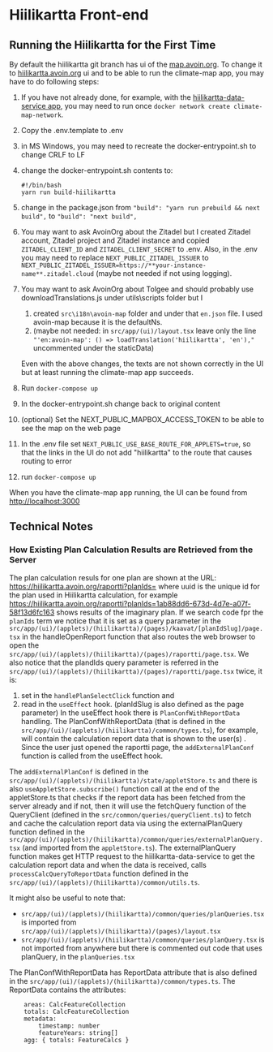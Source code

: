 
# Hiilikartta Front-end

## Running the Hiilikartta for the First Time

By default the hiilikartta git branch has ui of the [map.avoin.org](https://map.avoin.org). To change it to [hiilikartta.avoin.org](https://hiilikartta.avoin.org) ui and to be able to run the climate-map app, you may have to do following steps:

1. If you have not already done, for example, with the [hiilikartta-data-service app](https://github.com/AvoinOrg/hiilikartta-data-service), you may need to run once `docker network create climate-map-network`.
2. Copy the .env.template to .env
3. in MS Windows, you may need to recreate the docker-entrypoint.sh to change CRLF to LF
4. change the docker-entrypoint.sh contents to:
    ```
    #!/bin/bash
    yarn run build-hiilikartta
    ```
5. change in the package.json
    from `"build": "yarn run prebuild && next build",`
    to `"build": "next build",`
6. You may want to ask AvoinOrg about the Zitadel but I created Zitadel account, Zitadel project and Zitadel instance and copied `ZITADEL_CLIENT_ID` and `ZITADEL_CLIENT_SECRET` to .env. Also, in the .env you may need to replace `NEXT_PUBLIC_ZITADEL_ISSUER` to `NEXT_PUBLIC_ZITADEL_ISSUER=https://**your-instance-name**.zitadel.cloud` (maybe not needed if not using logging).
7. You may want to ask AvoinOrg about Tolgee and should probably use downloadTranslations.js under utils\scripts folder but I
    1. created `src\i18n\avoin-map` folder and under that `en.json` file. I used avoin-map because it is the defaultNs.
    2. (maybe not needed: in `src/app/(ui)/layout.tsx` leave only the line `"'en:avoin-map': () => loadTranslation('hiilikartta', 'en'),"` uncommented under the staticData)
    
    Even with the above changes, the texts are not shown correctly in the UI but at least running the climate-map app succeeds.
8. Run `docker-compose up`
9. In the docker-entrypoint.sh change back to original content 
10. (optional) Set the NEXT_PUBLIC_MAPBOX_ACCESS_TOKEN to be able to see the map on the web page
11. In the .env file set `NEXT_PUBLIC_USE_BASE_ROUTE_FOR_APPLETS=true`, so that the links in the UI do not add "hiilikartta" to the route that causes routing to error
12. run `docker-compose up`

When you have the climate-map app running, the UI can be found from [http://localhost:3000](http://localhost:3000)

## Technical Notes

### How Existing Plan Calculation Results are Retrieved from the Server

The plan calculation resuls for one plan are shown at the URL: https://hiilikartta.avoin.org/raportti?planIds=<uuid> where uuid is the unique id for the plan used in Hiilikartta calculation, for example https://hiilikartta.avoin.org/raportti?planIds=1ab88dd6-673d-4d7e-a07f-58f13d6fc163 shows results of the imaginary plan. If we search code fpr the `planIds` term we notice that it is set as a query parameter in the `src/app/(ui)/(applets)/(hiilikartta)/(pages)/kaavat/[planIdSlug]/page.tsx` in the handleOpenReport function that also routes the web browser to open the `src/app/(ui)/(applets)/(hiilikartta)/(pages)/raportti/page.tsx`. We also notice that the plandIds query parameter is referred in the `src/app/(ui)/(applets)/(hiilikartta)/(pages)/raportti/page.tsx` twice, it is:
1. set in the `handlePlanSelectClick` function and
2. read in the `useEffect` hook. 
(planIdSlug is also defined as the page parameter)
In the useEffect hook there is `PlanConfWithReportData` handling. The PlanConfWithReportData (that is defined in the `src/app/(ui)/(applets)/(hiilikartta)/common/types.ts`), for example, will contain the calculation report data that is shown to the user(s) .
Since the user just opened the raportti page, the `addExternalPlanConf` function is called from the useEffect hook.

The `addExternalPlanConf` is defined in the `src/app/(ui)/(applets)/(hiilikartta)/state/appletStore.ts` and there is also `useAppletStore.subscribe()` function call at the end of the appletStore.ts that checks if the report data has been fetched from the server already and if not, then it will use the fetchQuery function of the QueryClient (defined in the `src/common/queries/queryClient.ts`) to fetch and cache the calculation report data via using the externalPlanQuery function defined in the `src/app/(ui)/(applets)/(hiilikartta)/common/queries/externalPlanQuery.tsx` (and imported from the `appletStore.ts`). The externalPlanQuery function makes get HTTP request to the hiilikartta-data-service to get the calculation report data and when the data is received, calls `processCalcQueryToReportData` function defined in the `src/app/(ui)/(applets)/(hiilikartta)/common/utils.ts`.

It might also be useful to note that:
- `src/app/(ui)/(applets)/(hiilikartta)/common/queries/planQueries.tsx` is imported from `src/app/(ui)/(applets)/(hiilikartta)/(pages)/layout.tsx`
- `src/app/(ui)/(applets)/(hiilikartta)/common/queries/planQuery.tsx` is not imported from anywhere but there is commented out code that uses planQuery, in the `planQueries.tsx`

The PlanConfWithReportData has ReportData attribute that is also defined in the `src/app/(ui)/(applets)/(hiilikartta)/common/types.ts`. The ReportData contains the attributes:
```
    areas: CalcFeatureCollection
    totals: CalcFeatureCollection
    metadata:
        timestamp: number
        featureYears: string[]
    agg: { totals: FeatureCalcs }
```
